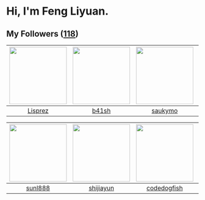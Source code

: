 # Hi, I'm Feng Liyuan.

## My Followers ([118](https://github.com/SunRunAway?tab=followers))

| <img src="https://avatars.githubusercontent.com/u/14808551?v=4" width="150" height="150" /> | <img src="https://avatars.githubusercontent.com/u/1070352?v=4" width="150" height="150" /> | <img src="https://avatars.githubusercontent.com/u/5670704?v=4" width="150" height="150" /> | <img src="https://avatars.githubusercontent.com/u/3190043?v=4" width="150" height="150" /> |
| :-----------------------------------------------------------------------------------------: | :----------------------------------------------------------------------------------------: | :----------------------------------------------------------------------------------------: | :----------------------------------------------------------------------------------------: |
|                            [Lisprez](https://github.com/Lisprez)                            |                              [b41sh](https://github.com/b41sh)                             |                            [saukymo](https://github.com/saukymo)                           |                             [veySky](https://github.com/veySky)                            |

| <img src="https://avatars.githubusercontent.com/u/9254545?v=4" width="150" height="150" /> | <img src="https://avatars.githubusercontent.com/u/566037?v=4" width="150" height="150" /> | <img src="https://avatars.githubusercontent.com/u/6002026?v=4" width="150" height="150" /> | <img src="https://avatars.githubusercontent.com/u/7368838?v=4" width="150" height="150" /> |
| :----------------------------------------------------------------------------------------: | :---------------------------------------------------------------------------------------: | :----------------------------------------------------------------------------------------: | :----------------------------------------------------------------------------------------: |
|                            [sunl888](https://github.com/sunl888)                           |                         [shijiayun](https://github.com/shijiayun)                         |                        [codedogfish](https://github.com/codedogfish)                       |                        [tangjun1990](https://github.com/tangjun1990)                       |